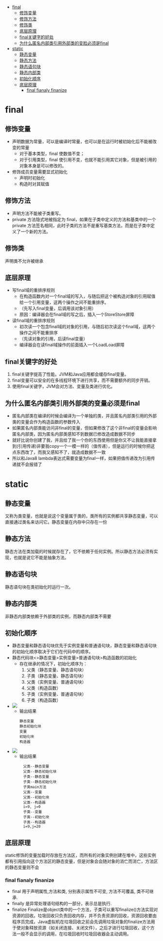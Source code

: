 * [final](#final)
  * [修饰变量](#修饰变量)
  * [修饰方法](#修饰方法)
  * [修饰类](#修饰类)
  * [底层原理](#底层原理)
  * [final关键字的好处](#final关键字的好处)
  * [为什么匿名内部类引用外部类的变脸必须是final](#为什么匿名内部类引用外部类的变脸必须是final)
* [static](#static)
  * [静态变量](#静态变量)
  * [静态方法](#静态方法)
  * [静态语句块](#静态语句块)
  * [静态内部类](#静态内部类)
  * [初始化顺序](#初始化顺序)
  * [底层原理](#底层原理-1)
    * [final fianaly finanize](#final-fianaly-finanize)

# final
## 修饰变量
- 声明数据为常量，可以是编译时常量，也可以是在运行时被初始化后不能被改变的常量
  - 对于基本类型，final 使数值不变；
  - 对于引用类型，final 使引用不变，也就不能引用其它对象，但是被引用的对象本身是可以修改的。
- 修饰成员变量需要显式初始化
  - 声明时初始化
  - 构造时对其赋值
## 修饰方法
- 声明方法不能被子类重写。
- private 方法隐式地被指定为 final，如果在子类中定义的方法和基类中的一个 private 方法签名相同，此时子类的方法不是重写基类方法，而是在子类中定义了一个新的方法。
## 修饰类
声明类不允许被继承
## 底层原理
- 写final域的重排序规则
  - 在构造函数内对一个final域的写入，与随后把这个被构造对象的引用赋值给一个引用变量，这两个操作之间不能重排序。
  - （先写入final变量，后调用该对象引用）
  - 原因：编译器会在final域的写之后，插入一个StoreStore屏障
- 读final域的重排序规则
  - 初次读一个包含final域的对象的引用，与随后初次读这个final域，这两个操作之间不能重排序
  - （先读对象的引用，后读final变量）
  - 编译器会在读final域操作的前面插入一个LoadLoad屏障
## final关键字的好处
1. final关键字提高了性能。JVM和Java应用都会缓存final变量。
2. final变量可以安全的在多线程环境下进行共享，而不需要额外的同步开销。
3. 使用final关键字，JVM会对方法、变量及类进行优化。
## 为什么匿名内部类引用外部类的变量必须是final
- 匿名内部类在编译的时候会编译为一个单独的类，并且匿名内部类引用的外部类的变量会作为构造函数的参数传入
- 如果匿名内部类能访问非final的变量，但如果修改了这个非final的变量会影响匿名内部类，因为匿名内部类感知不到数据已修改造成数据不同步
- 就好比说你创建了我，并且给了我一个你的东西使用但是你又不让我能直接拿到(引用传递)非要我copy一个一模一样的（值传递），但是运行的时候你把这点东西改了，而我又感知不了，就造成数据不一致
- 所以和Java8 lambda表达式需要变量为final一样，如果把值传递改为引用传递就不会报错了
# static
## 静态变量
又称为类变量，也就是说这个变量属于类的，类所有的实例都共享静态变量，可以直接通过类名来访问它。静态变量在内存中只存在一份
## 静态方法
静态方法在类加载的时候就存在了，它不依赖于任何实例。所以静态方法必须有实现，也就是说它不能是抽象方法。
## 静态语句块
静态语句块在类初始化时运行一次。
## 静态内部类
非静态内部类依赖于外部类的实例，而静态内部类不需要
## 初始化顺序
- 静态变量和静态语句块优先于实例变量和普通语句块，静态变量和静态语句块的初始化顺序取决于它们在代码中的顺序。
- 静态代码块<>静态变量>实例变量>普通语句块>构造函数的初始化
  - 存在继承的情况下，初始化顺序为：
    1. 父类（静态变量、静态语句块）
    2. 子类（静态变量、静态语句块）
    3. 父类（实例变量、普通语句块）
    4. 父类（构造函数）
    5. 子类（实例变量、普通语句块）
    6. 子类（构造函数）
- ![](../img/基础/java关键字初始化顺序1.png)
  - 输出结果
    ```
    静态变量
    静态初始化块
    变量
    初始化块
    构造器
    ``` 
- ![](../img/基础/java关键字初始化顺序2.png)
  - 输出结果
  ```
       父类--静态变量
       父类--静态初始化块
       子类--静态变量
       子类--静态初始化块
       子类main方法
       父类--变量
       父类--初始化块
       父类--构造器
       i=9, j=0
       子类--变量
       子类--初始化块
       子类--构造器
       i=9,j=20
    ```
## 底层原理
static修饰的变量加载时存放在方法区，而所有的对象实例创建在堆中，这些实例都有引用指向这个方法区的静态变量，但是对象会会随对象的消亡而消亡，方法区的静态变量则不会

### final fianaly finanize
- final 用于声明属性,方法和类, 分别表示属性不可变, 方法不可覆盖, 类不可继承.
- finally 是异常处理语句结构的一部分，表示总是执行.
- finalize Finalize是object类中的一个方法，子类可以重写finalize()方法实现对资源的回收。垃圾回收只负责回收内存，并不负责资源的回收，资源回收要由程序员完成，Java虚拟机在垃圾回收之前会先调用垃圾对象的finalize方法用于使对象释放资源（如关闭连接、关闭文件），之后才进行垃圾回收，这个方法一般不会显示的调用，在垃圾回收时垃圾回收器会主动调用。

